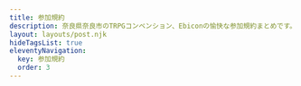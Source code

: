 ```yaml
---
title: 参加規約
description: 奈良県奈良市のTRPGコンベンション、Ebiconの愉快な参加規約まとめです。
layout: layouts/post.njk
hideTagsList: true
eleventyNavigation:
  key: 参加規約
  order: 3
---
```

